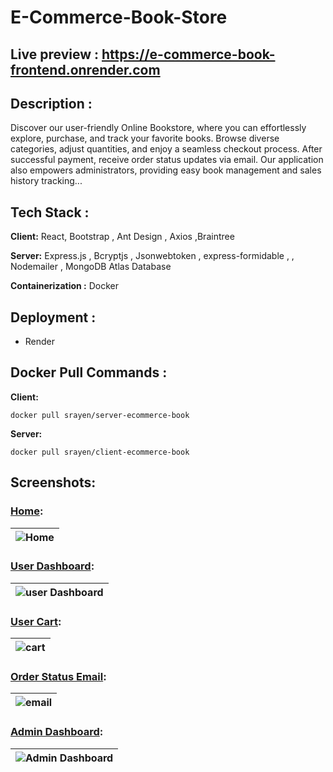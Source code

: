 # E-Commerce-Book-Store

## Live preview : https://e-commerce-book-frontend.onrender.com

## Description :
 Discover our user-friendly Online Bookstore, where you can effortlessly explore, purchase, and track your favorite books. Browse diverse categories, adjust quantities, and enjoy a seamless checkout process. After successful payment, receive order status updates via email. Our application also empowers administrators, providing easy book management and sales history tracking...
## Tech Stack :

**Client:** React, Bootstrap , Ant Design , Axios ,Braintree 

**Server:** Express.js , Bcryptjs , Jsonwebtoken , express-formidable , , Nodemailer , MongoDB Atlas Database

**Containerization :** Docker

## Deployment : 
  * Render

 ## Docker Pull Commands : 
   **Client:** 
```
docker pull srayen/server-ecommerce-book
```


   **Server:** 
   ```
docker pull srayen/client-ecommerce-book
  ```
  
 ## Screenshots:
  ### <ins>Home</ins>:
| ![Home](https://github.com/SRayen/E-Commerce-Book-Store/assets/13922445/b1ee10db-ef86-43cf-9e92-8a3e367c0b23) |
|-|

### <ins>User Dashboard</ins>:
| ![user Dashboard](https://github.com/SRayen/E-Commerce-Book-Store/assets/13922445/a042db62-7091-4079-a6ef-9f8dc276d6ec) |
|-|

### <ins>User Cart</ins>:
| ![cart](https://github.com/SRayen/E-Commerce-Book-Store/assets/13922445/5f9a1f95-2c16-4dcb-a84e-211c2a2459b1) |
|-|

### <ins>Order Status Email</ins>:
| ![email](https://github.com/SRayen/E-Commerce-Book-Store/assets/13922445/04bc1ae3-c19e-4972-bb91-53a40c65124f) |
|-|

### <ins>Admin Dashboard</ins>:
| ![Admin Dashboard](https://github.com/SRayen/E-Commerce-Book-Store/assets/13922445/c9be9e83-e120-4811-997f-9a4e24ae0272) |
|-|






